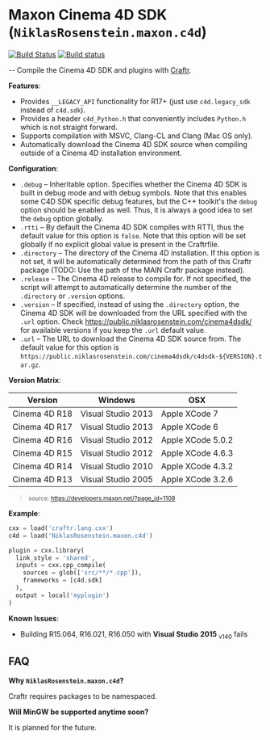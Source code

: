 # Maxon Cinema 4D SDK (`NiklasRosenstein.maxon.c4d`)

[![Build Status](https://travis-ci.org/craftr-build/NiklasRosenstein.maxon.c4d.svg?branch=master)](https://travis-ci.org/craftr-build/NiklasRosenstein.maxon.c4d)
[![Build status](https://ci.appveyor.com/api/projects/status/sls9x3ic6nc1gosw/branch/master?svg=true)](https://ci.appveyor.com/project/NiklasRosenstein/niklasrosenstein-maxon-c4d/branch/master)

-- Compile the Cinema 4D SDK and plugins with [Craftr].

[Craftr]: https://github.com/craftr-build/craftr

__Features__:

- Provides `__LEGACY_API` functionality for R17+ (just use `c4d.legacy_sdk`
  instead of `c4d.sdk`).
- Provides a header `c4d_Python.h` that conveniently includes `Python.h`
  which is not straight forward.
- Supports compilation with MSVC, Clang-CL and Clang (Mac OS only).
- Automatically download the Cinema 4D SDK source when compiling outside
  of a Cinema 4D installation environment.

__Configuration__:

- `.debug` &ndash; Inheritable option. Specifies whether the Cinema 4D SDK
  is built in debug mode and with debug symbols. Note that this enables some
  C4D SDK specific debug features, but the C++ toolkit's the `debug` option
  should be enabled as well. Thus, it is always a good idea to set the `debug`
  option globally.
- `.rtti` &ndash; By default the Cinema 4D SDK compiles with RTTI, thus the
  default value for this option is `false`. Note that this option will be
  set globally if no explicit global value is present in the Craftrfile.
- `.directory` &ndash; The directory of the Cinema 4D installation. If this
  option is not set, it will be automatically determined from the path of this
  Craftr package (TODO: Use the path of the MAIN Craftr package instead).
- `.release` &ndash; The Cinema 4D release to compile for. If not specified,
  the script will attempt to automatically determine the number of the
  `.directory` or `.version` options.
- `.version` &ndash; If specified, instead of using the `.directory` option,
  the Cinema 4D SDK will be downloaded from the URL specified with the `.url`
  option. Check https://public.niklasrosenstein.com/cinema4dsdk/ for available
  versions if you keep the `.url` default value.
- `.url` &ndash; The URL to download the Cinema 4D SDK source from. The default
  value for this option is `https://public.niklasrosenstein.com/cinema4dsdk/c4dsdk-${VERSION}.tar.gz`.

__Version Matrix__:

| Version       | Windows            | OSX               |
| ------------- | ------------------ | ----------------- |
| Cinema 4D R18 | Visual Studio 2013 | Apple XCode 7     |
| Cinema 4D R17 | Visual Studio 2013 | Apple XCode 6     |
| Cinema 4D R16 | Visual Studio 2012 | Apple XCode 5.0.2 |
| Cinema 4D R15 | Visual Studio 2012 | Apple XCode 4.6.3 |
| Cinema 4D R14 | Visual Studio 2010 | Apple XCode 4.3.2 |
| Cinema 4D R13 | Visual Studio 2005 | Apple XCode 3.2.6 |

> <sub>source: https://developers.maxon.net/?page_id=1108</sub>

__Example__:

```python
cxx = load('craftr.lang.cxx')
c4d = load('NiklasRosenstein.maxon.c4d')

plugin = cxx.library(
  link_style = 'shared',
  inputs = cxx.cpp_compile(
    sources = glob(['src/**/*.cpp']),
    frameworks = [c4d.sdk]
  ),
  output = local('myplugin')
)
```

__Known Issues__:

- Building R15.064, R16.021, R16.050 with **Visual Studio 2015** <sub>v140</sub> fails

## FAQ

__Why `NiklasRosenstein.maxon.c4d`?__

Craftr requires packages to be namespaced.

__Will MinGW be supported anytime soon?__

It is planned for the future.
